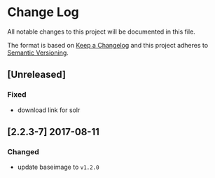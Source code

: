 # Change Log
All notable changes to this project will be documented in this file.

The format is based on [Keep a Changelog](http://keepachangelog.com/) and this project adheres to [Semantic Versioning](http://semver.org/).

## [Unreleased]

### Fixed
- download link for solr

## [2.2.3-7] 2017-08-11

### Changed
- update baseimage to `v1.2.0`
